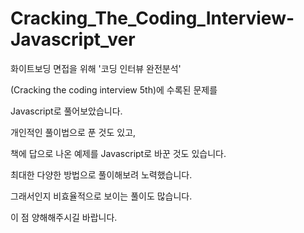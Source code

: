# Cracking_The_Coding_Interview-Javascript_ver


화이트보딩 면접을 위해 '코딩 인터뷰 완전분석'

(Cracking the coding interview 5th)에 수록된 문제를

Javascript로 풀어보았습니다.

개인적인 풀이법으로 푼 것도 있고,

책에 답으로 나온 예제를 Javascript로 바꾼 것도 있습니다.

최대한 다양한 방법으로 풀이해보려 노력했습니다.

그래서인지 비효율적으로 보이는 풀이도 많습니다.

이 점 양해해주시길 바랍니다.
